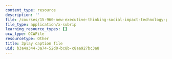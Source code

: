 ```yaml
---
content_type: resource
description: ''
file: /courses/15-960-new-executive-thinking-social-impact-technology-projects-fall-2017-spring-2018/b3a4a3443a7452d0bc8bc8aa927bc3a8_HaySEpWEsdU.vtt
file_type: application/x-subrip
learning_resource_types: []
ocw_type: OCWFile
resourcetype: Other
title: 3play caption file
uid: b3a4a344-3a74-52d0-bc8b-c8aa927bc3a8
---
```


